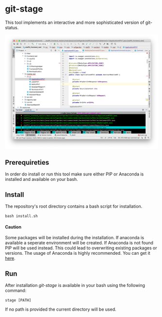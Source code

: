 # git-stage

This tool implements an interactive and more sophisticated version of git-status.

![screenshot](doc/screenshot.png)

## Prerequireties

In order do install or run this tool make sure either PIP or Anaconda is installed and available on your bash.


## Install

The repository's root directory contains a bash script for installation.

`bash install.sh`

#### Caution

Some packages will be installed during the installation. If anaconda is available a seperate environment will be created. If Anaconda is not found PIP will be used instead. This could lead to overwriting existing packages or versions. The usage of Anaconda is highly recommended. You can get it [here](https://www.anaconda.com/).

## Run

After installation _git-stage_ is available in your bash using the following command:

`stage [PATH]`

If no path is provided the current directory will be used.
